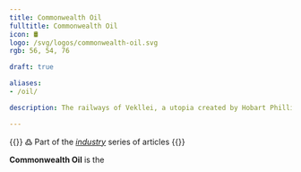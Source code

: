 ```yaml
---
title: Commonwealth Oil
fulltitle: Commonwealth Oil
icon: 🛢️
logo: /svg/logos/commonwealth-oil.svg
rgb: 56, 54, 76

draft: true

aliases:
- /oil/

description: The railways of Vekllei, a utopia created by Hobart Phillips.

---
```

{{<note>}}
߷ Part of the *[industry](/industry/)* series of articles
{{</note>}}

**Commonwealth Oil** is the
